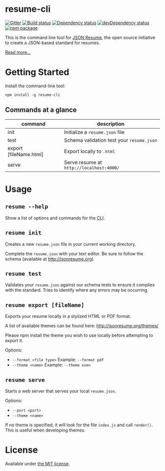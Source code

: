 # resume-cli

[![Gitter](https://badges.gitter.im/Join%20Chat.svg)](https://gitter.im/jsonresume/public?utm_source=badge&utm_medium=badge&utm_campaign=pr-badge&utm_content=badge)
[![Build status](https://img.shields.io/github/workflow/status/jsonresume/resume-cli/Main)](https://github.com/jsonresume/resume-cli/actions)
[![Dependency status](https://david-dm.org/jsonresume/resume-cli.svg)](https://david-dm.org/jsonresume/resume-cli)
[![devDependency status](https://david-dm.org/jsonresume/resume-cli/dev-status.svg)](https://david-dm.org/jsonresume/resume-cli#info=devDependencies)
[![npm package](https://badge.fury.io/js/resume-cli.svg)](https://www.npmjs.org/package/resume-cli)

This is the command line tool for [JSON Resume](https://jsonresume.org), the open source initiative to create a JSON-based standard for resumes.

[Read more...](https://jsonresume.org/schema/)

# Getting Started

Install the command-line tool:

```
npm install -g resume-cli
```

## Commands at a glance

| command | description |
| ------- | ----------- |
| init | Initialize a `resume.json` file |
| test | Schema validation test your `resume.json` |
| export [fileName.html] | Export locally to `.html` |
| serve | Serve resume at `http://localhost:4000/` |


# Usage

## `resume --help`

Show a list of options and commands for the <abbr title="Command Line Interface">CLI</abbr>.

## `resume init`

Creates a new `resume.json` file in your current working directory.

Complete the `resume.json` with your text editor. Be sure to follow the schema
(available at http://jsonresume.org).

## `resume test`

Validates your `resume.json` against our schema tests to ensure it complies with
the standard. Tries to identify where any errors may be occurring.

## `resume export [fileName]`

Exports your resume locally in a stylized HTML or PDF format.

A list of available themes can be found here: http://jsonresume.org/themes/

Please npm install the theme you wish to use locally before attempting to export it.

Options:

- `--format <file type>` Example: `--format pdf`
- `--theme <name>` Example: `--theme even`

## `resume serve`

Starts a web server that serves your local `resume.json`.

Options:

- `--port <port>`
- `--theme <name>`

If no theme is specified, it will look for the file `index.js` and call
`render()`. This is useful when developing themes.

# License

Available under [the MIT license](http://mths.be/mit).
